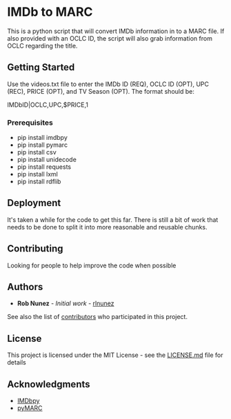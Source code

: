 # IMDb to MARC

This is a python script that will convert IMDb information in to a MARC file. If also provided with an OCLC ID, the script will also grab information from OCLC regarding the title.

## Getting Started

Use the videos.txt file to enter the IMDb ID (REQ), OCLC ID (OPT), UPC (REC), PRICE (OPT), and TV Season (OPT). The format should be:

IMDbID|OCLC,UPC,$PRICE,1

### Prerequisites

* pip install imdbpy
* pip install pymarc
* pip install csv
* pip install unidecode
* pip install requests
* pip install lxml
* pip install rdflib

## Deployment

It's taken a while for the code to get this far. There is still a bit of work that needs to be done to split it into more reasonable and reusable chunks. 

## Contributing

Looking for people to help improve the code when possible


## Authors

* **Rob Nunez** - *Initial work* - [rlnunez](https://github.com/rlnunez)

See also the list of [contributors](https://github.com/rlnunez/IMDb-to-MARC/contributors) who participated in this project.

## License

This project is licensed under the MIT License - see the [LICENSE.md](LICENSE.md) file for details

## Acknowledgments

* [IMDbpy](https://github.com/alberanid/imdbpy)
* [pyMARC](https://github.com/edsu/pymarc)
